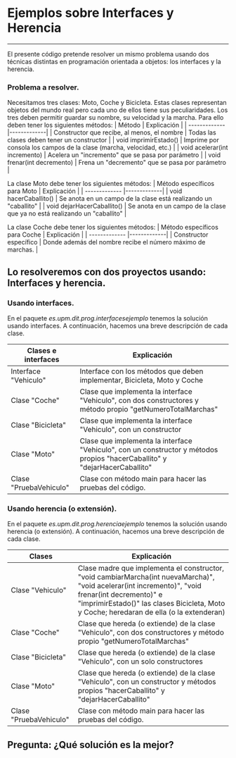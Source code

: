 # Ejemplos sobre Interfaces y Herencia
---
El presente código pretende resolver un mismo problema usando dos técnicas distintas en programación orientada a objetos: los interfaces y la herencia.
### Problema a resolver.
Necesitamos tres clases: Moto, Coche y Bicicleta. Estas clases representan objetos del mundo real pero cada uno de ellos tiene sus peculiaridades.
Los tres deben permitir guardar su nombre, su velocidad y la marcha. Para ello deben tener los siguientes métodos:
| Método        | Explicación  |
| ------------- |-------------|
| Constructor que recibe, al menos, el nombre      | Todas las clases deben tener un constructor |
| void imprimirEstado()      | Imprime por consola los campos de la clase (marcha, velocidad, etc.)      |
| void acelerar(int incremento) | Acelera un "incremento" que se pasa por parámetro      |
| void frenar(int decremento) | Frena un "decremento" que se pasa por parámetro      |

La clase Moto debe tener los siguientes métodos:
| Método específicos  para Moto        | Explicación  |
| ------------- |-------------|
| void hacerCaballito()      | Se anota en un campo de la clase está realizando un "caballito" |
| void dejarHacerCaballito()      | Se anota en un campo de la clase que ya no está realizando un "caballito" |

La clase Coche debe tener los siguientes métodos:
| Método específicos para Coche        | Explicación  |
| ------------- |-------------|
| Constructor específico      | Donde además del nombre recibe el número máximo de marchas. |

## Lo resolveremos con dos proyectos usando: Interfaces y herencia.

### Usando interfaces.
En el paquete *es.upm.dit.prog.interfacesejemplo* tenemos la solución usando interfaces.
A continuación, hacemos una breve descripción de cada clase.

| Clases e interfaces        | Explicación  |
| ------------- |-------------|
| Interface "Vehiculo"      | Interface con los métodos que deben implementar, Bicicleta, Moto y Coche |
| Clase "Coche"      | Clase que implementa la interface "Vehiculo", con dos constructores y método propio "getNumeroTotalMarchas" |
| Clase "Bicicleta"      | Clase que implementa la interface "Vehiculo", con un constructor |
| Clase "Moto"      | Clase que implementa la interface "Vehiculo", con un constructor y métodos propios "hacerCaballito" y "dejarHacerCaballito" |
| Clase "PruebaVehiculo"      | Clase con método main para hacer las pruebas del código. |


### Usando herencia (o extensión).
En el paquete *es.upm.dit.prog.herenciaejemplo* tenemos la solución usando herencia (o extensión).
A continuación, hacemos una breve descripción de cada clase.

| Clases         | Explicación  |
| ------------- |-------------|
| Clase "Vehiculo"      | Clase madre que implementa el constructor, "void cambiarMarcha(int nuevaMarcha)", "void acelerar(int incremento)", "void frenar(int decremento)" e "imprimirEstado()" las clases Bicicleta, Moto y Coche; heredaran de ella (o la extenderan) |
| Clase "Coche"      | Clase que hereda (o extiende) de la clase "Vehiculo", con dos constructores y método propio "getNumeroTotalMarchas" |
| Clase "Bicicleta"      | Clase que hereda (o extiende) de la clase "Vehiculo", con un solo constructores |
| Clase "Moto"      | Clase que hereda (o extiende) de la clase "Vehiculo", con un constructor y métodos propios "hacerCaballito" y "dejarHacerCaballito" |
| Clase "PruebaVehiculo"      | Clase con método main para hacer las pruebas del código. |


## Pregunta: ¿Qué solución es la mejor?
